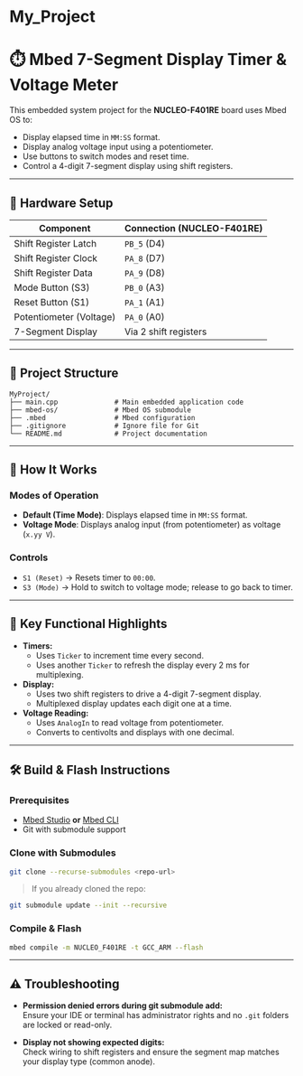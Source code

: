# My_Project
# ⏱️ Mbed 7-Segment Display Timer & Voltage Meter

This embedded system project for the **NUCLEO-F401RE** board uses Mbed OS to:
- Display elapsed time in `MM:SS` format.
- Display analog voltage input using a potentiometer.
- Use buttons to switch modes and reset time.
- Control a 4-digit 7-segment display using shift registers.

---

## 🔧 Hardware Setup

| Component              | Connection (NUCLEO-F401RE) |
|------------------------|-----------------------------|
| Shift Register Latch   | `PB_5` (D4)                 |
| Shift Register Clock   | `PA_8` (D7)                 |
| Shift Register Data    | `PA_9` (D8)                 |
| Mode Button (S3)       | `PB_0` (A3)                 |
| Reset Button (S1)      | `PA_1` (A1)                 |
| Potentiometer (Voltage)| `PA_0` (A0)                 |
| 7-Segment Display      | Via 2 shift registers       |

---

## 📁 Project Structure

```
MyProject/
├── main.cpp              # Main embedded application code
├── mbed-os/              # Mbed OS submodule
├── .mbed                 # Mbed configuration
├── .gitignore            # Ignore file for Git
└── README.md             # Project documentation
```

---

## 🚀 How It Works

### Modes of Operation

- **Default (Time Mode)**: Displays elapsed time in `MM:SS` format.
- **Voltage Mode**: Displays analog input (from potentiometer) as voltage (`x.yy V`).

### Controls

- `S1 (Reset)` → Resets timer to `00:00`.
- `S3 (Mode)` → Hold to switch to voltage mode; release to go back to timer.

---

## 🧠 Key Functional Highlights

- **Timers:**
  - Uses `Ticker` to increment time every second.
  - Uses another `Ticker` to refresh the display every 2 ms for multiplexing.
- **Display:**
  - Uses two shift registers to drive a 4-digit 7-segment display.
  - Multiplexed display updates each digit one at a time.
- **Voltage Reading:**
  - Uses `AnalogIn` to read voltage from potentiometer.
  - Converts to centivolts and displays with one decimal.

---

## 🛠️ Build & Flash Instructions

### Prerequisites

- [Mbed Studio](https://os.mbed.com/studio/) **or** [Mbed CLI](https://os.mbed.com/docs/mbed-os/latest/build-tools/mbed-cli.html)
- Git with submodule support

### Clone with Submodules

```bash
git clone --recurse-submodules <repo-url>
```

> If you already cloned the repo:
```bash
git submodule update --init --recursive
```

### Compile & Flash

```bash
mbed compile -m NUCLEO_F401RE -t GCC_ARM --flash
```

---

## ⚠️ Troubleshooting

- **Permission denied errors during git submodule add:**  
  Ensure your IDE or terminal has administrator rights and no `.git` folders are locked or read-only.

- **Display not showing expected digits:**  
  Check wiring to shift registers and ensure the segment map matches your display type (common anode).
